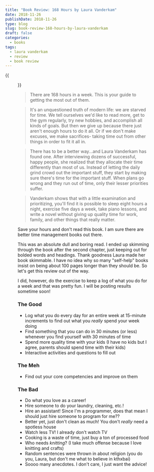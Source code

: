 ```yaml
---
title: "Book Review: 168 Hours by Laura Vanderkam"
date: 2018-11-26
publishDate: 2018-11-26
type: blog
slug: book-review-168-hours-by-laura-vanderkam
draft: false
categories:
  - books
tags:
  - laura vanderkam
  - review
  - book review
---
```


{{<figure src="https://res.cloudinary.com/dvozrk6m8/image/upload/v1541867678/mrs-dalloway-virginia-woolf_farlvc.png" title="168 Hours by Laura Vanderkam">}}

> There are 168 hours in a week. This is your guide to getting the most out of them.

> It's an unquestioned truth of modern life: we are starved for time. We tell ourselves we'd like to read more, get to the gym regularly, try new hobbies, and accomplish all kinds of goals. But then we give up because there just aren't enough hours to do it all. Or if we don't make excuses, we make sacrifices- taking time out from other things in order to fit it all in.

> There has to be a better way...and Laura Vanderkam has found one. After interviewing dozens of successful, happy people, she realized that they allocate their time differently than most of us. Instead of letting the daily grind crowd out the important stuff, they start by making sure there's time for the important stuff. When plans go wrong and they run out of time, only their lesser priorities suffer.

> Vanderkam shows that with a little examination and prioritizing, you'll find it is possible to sleep eight hours a night, exercise five days a week, take piano lessons, and write a novel without giving up quality time for work, family, and other things that really matter.

Save your hours and don't read this book. I am sure there are better time management books out there.

This was an absolute dull and boring read. I ended up skimming through the book after the second chapter, just keeping out for bolded words and headings. Thank goodness Laura made her book skimmable. I have no idea why so many "self-help" books insist on being about 100 pages longer than they should be. So let's get this review out of the way.

I did, however, do the exercise to keep a log of what you do for a week and that was pretty fun. I will be posting results sometime soon!

### The Good
* Log what you do every day for an entire week at 15-minute increments to find out what you *really* spend your week doing
* Find something that you can do in 30 minutes (or less) whenever you find yourself with 30 minutes of time
* Spend more quality time with your kids (I have no kids but I agree, parents should spend time with their kids)
* Interactive activities and questions to fill out

### The Meh
* Find out your core competencies and improve on them

### The Bad
* Do what you love as a career!
* Hire someone to do your laundry, cleaning, etc.!
* Hire an assistant! Since I'm a programmer, does that mean I should just hire someone to program for me??
* Better yet, just don't clean as much! You don't *really* need a spotless house
* Watch less TV! I already don't watch TV
* Cooking is a waste of time, just buy a ton of processed food
* Who needs *knitting*? (I take much offense because I love knitting and crafts)
* Random sentences were thrown in about religion (you do you, Laura, but don't me what to believe in kthxbai)
* Soooo many anecdotes. I don't care, I just want the advice!
